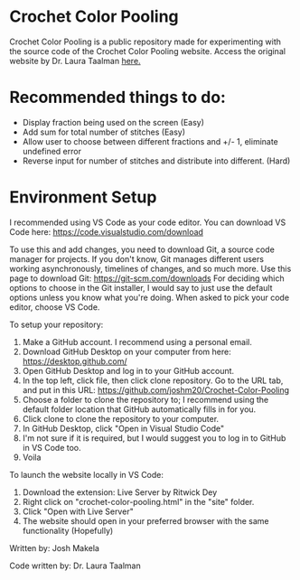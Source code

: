 # Crochet Color Pooling
Crochet Color Pooling is a public repository made for experimenting with the source code of the Crochet Color Pooling website.
Access the original website by Dr. Laura Taalman [here.](https://mathgrrl.com/crochet-color-pooling/)

# Recommended things to do:

- Display fraction being used on the screen (Easy)
- Add sum for total number of stitches (Easy)
- Allow user to choose between different fractions and +/- 1, eliminate undefined error
- Reverse input for number of stitches and distribute into different. (Hard)
  

# Environment Setup
I recommended using VS Code as your code editor. You can download VS Code here: https://code.visualstudio.com/download

To use this and add changes, you need to download Git, a source code manager for projects. If you don't know, Git manages different users working asynchronously, timelines of changes, and so much more. Use this page to download Git: https://git-scm.com/downloads
For deciding which options to choose in the Git installer, I would say to just use the default options unless you know what you're doing. When asked to pick your code editor, choose VS Code.

To setup your repository:
1. Make a GitHub account. I recommend using a personal email.
2. Download GitHub Desktop on your computer from here: https://desktop.github.com/
3. Open GitHub Desktop and log in to your GitHub account.
4. In the top left, click file, then click clone repository. Go to the URL tab, and put in this URL: https://github.com/joshm20/Crochet-Color-Pooling
5. Choose a folder to clone the repository to; I recommend using the default folder location that GitHub automatically fills in for you.
6. Click clone to clone the repository to your computer.
7. In GitHub Desktop, click "Open in Visual Studio Code"
8. I'm not sure if it is required, but I would suggest you to log in to GitHub in VS Code too.
9. Voila


To launch the website locally in VS Code:
1. Download the extension: Live Server by Ritwick Dey
2. Right click on "crochet-color-pooling.html" in the "site" folder.
3. Click "Open with Live Server"
4. The website should open in your preferred browser with the same functionality (Hopefully)

Written by: Josh Makela

Code written by: Dr. Laura Taalman

